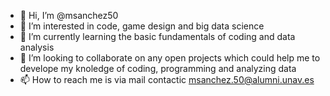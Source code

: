 - 👋 Hi, I’m @msanchez50
- 👀 I’m interested in code, game design and big data science
- 🌱 I’m currently learning the basic fundamentals of coding and data analysis
- 💞️ I’m looking to collaborate on any open projects which could help me to develope my knoledge of coding, programming and analyzing data
- 📫 How to reach me is via mail contactic msanchez.50@alumni.unav.es

<!---
msanchez50/msanchez50 is a ✨ special ✨ repository because its `README.md` (this file) appears on your GitHub profile.
You can click the Preview link to take a look at your changes.
--->
